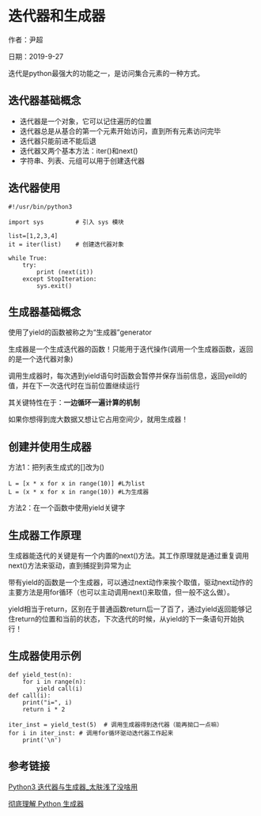 # 迭代器和生成器

作者：尹超

日期：2019-9-27

迭代是python最强大的功能之一，是访问集合元素的一种方式。

## 迭代器基础概念

- 迭代器是一个对象，它可以记住遍历的位置
- 迭代器总是从基合的第一个元素开始访问，直到所有元素访问完毕
- 迭代器只能前进不能后退
- 迭代器又两个基本方法：iter()和next()
- 字符串、列表、元组可以用于创建迭代器

## 迭代器使用

```
#!/usr/bin/python3
 
import sys         # 引入 sys 模块
 
list=[1,2,3,4]
it = iter(list)    # 创建迭代器对象
 
while True:
    try:
        print (next(it))
    except StopIteration:
        sys.exit()
```

## 生成器基础概念

使用了yield的函数被称之为“生成器”generator

生成器是一个生成迭代器的函数！只能用于迭代操作(调用一个生成器函数，返回的是一个迭代器对象)

调用生成器时，每次遇到yield语句时函数会暂停并保存当前信息，返回yeild的值，并在下一次迭代时在当前位置继续运行

其关键特性在于：**一边循环一遍计算的机制**

如果你想得到庞大数据又想让它占用空间少，就用生成器！

## 创建并使用生成器

方法1：把列表生成式的[]改为()

```
L = [x * x for x in range(10)] #L为list
L = (x * x for x in range(10)) #L为生成器
```

方法2：在一个函数中使用yield关键字

## 生成器工作原理

生成器能迭代的关键是有一个内置的next()方法。其工作原理就是通过重复调用next()方法来驱动，直到捕捉到异常为止

带有yield的函数是一个生成器，可以通过next动作来挨个取值，驱动next动作的主要方法是用for循环（也可以主动调用next()来取值，但一般不这么做）。

yield相当于return，区别在于普通函数return后一了百了，通过yield返回能够记住return的位置和当前的状态，下次迭代的时候，从yield的下一条语句开始执行！

## 生成器使用示例

```
def yield_test(n):
    for i in range(n):
        yield call(i)
def call(i):
    print("i=", i)
    return i * 2

iter_inst = yield_test(5)  # 调用生成器得到迭代器（能再拗口一点嘛）
for i in iter_inst: # 调用for循环驱动迭代器工作起来
	print('\n')
```

## 参考链接

[Python3 迭代器与生成器_太肤浅了没啥用](https://www.runoob.com/python3/python3-iterator-generator.html)

[彻底理解 Python 生成器](https://www.cnblogs.com/liangmingshen/p/9706181.html)

